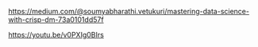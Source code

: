 https://medium.com/@soumyabharathi.vetukuri/mastering-data-science-with-crisp-dm-73a0101dd57f

https://youtu.be/v0PXIg0BIrs
